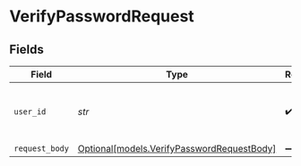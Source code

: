 # VerifyPasswordRequest


## Fields

| Field                                                                                | Type                                                                                 | Required                                                                             | Description                                                                          | Example                                                                              |
| ------------------------------------------------------------------------------------ | ------------------------------------------------------------------------------------ | ------------------------------------------------------------------------------------ | ------------------------------------------------------------------------------------ | ------------------------------------------------------------------------------------ |
| `user_id`                                                                            | *str*                                                                                | :heavy_check_mark:                                                                   | The ID of the user for whom to verify the password                                   | user_123                                                                             |
| `request_body`                                                                       | [Optional[models.VerifyPasswordRequestBody]](../models/verifypasswordrequestbody.md) | :heavy_minus_sign:                                                                   | N/A                                                                                  |                                                                                      |